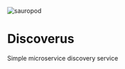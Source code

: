 ![sauropod](https://user-images.githubusercontent.com/42062381/146366338-eb2fddeb-5dc1-49f0-8c9e-591d5da13bef.png)
# Discoverus
Simple microservice discovery service
